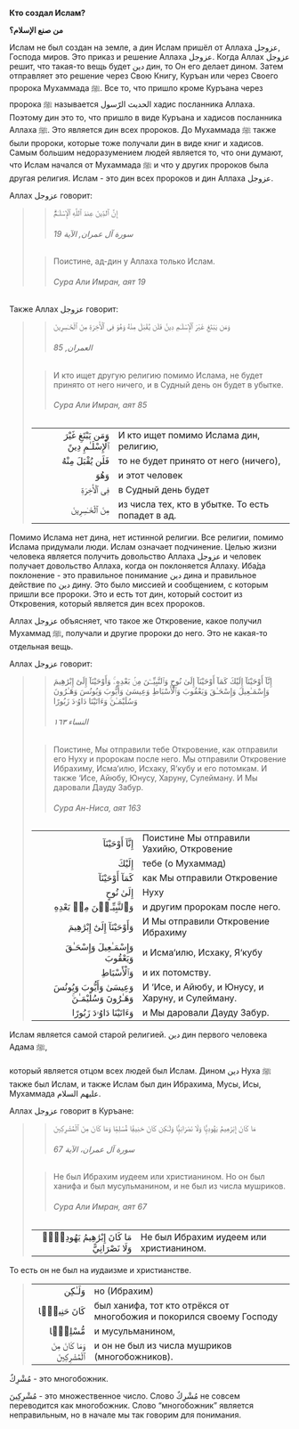 **Кто создал Ислам?**

**من صنع الإسلام؟**

Ислам не был создан на земле, а дин Ислам пришёл от Аллаха عزوجل,
Господа миров. Это приказ и решение Аллаха عزوجل. Когда Аллах عزوجل
решит, что такая-то вещь будет دين дин, то Он его делает дином. Затем
отправляет это решение через Свою Книгу, Куръан или через Своего пророка
Мухаммада ﷺ. Все то, что пришло кроме Куръана через пророка ﷺ называется
الحدیث الرّسول хадис посланника Аллаха. Поэтому дин это то, что пришло в
виде Куръана и хадисов посланника Аллаха ﷺ. Это является дин всех
пророков. До Мухаммада ﷺ также были пророки, которые тоже получали дин в
виде книг и хадисов. Самым большим недоразумением людей является то, что
они думают, что Ислам начался от Мухаммада ﷺ и что у других пророков
была другая религия. Ислам - это дин всех пророков и дин Аллаха عزوجل. 

Аллах عزوجل говорит:

>> إِنَّ ٱلدِّينَ عِندَ ٱللَّهِ ٱلْإِسْلَـٰمُ‌ۗ
>>
>> ###### سورة آل عمران, الآية 19
>
>> Поистине, ад-дин у Аллаха только Ислам.
>>
>> ###### Сура Али Имран, аят 19

Также Аллах عزوجل говорит:

>> وَمَن يَبْتَغِ غَيْرَ ٱلْإِسْلَـٰمِ دِينً فَلَن يُقْبَلَ مِنْهُ وَهُوَ فِى ٱلْأَخِرَةِ مِنَ ٱلْخَـٰسِرِينَ
>>
>> ###### العمران, 85
>
>> И кто ищет другую религию помимо Ислама, не будет принято от него ничего, и в Судный день он будет в убытке.
>>
>> ###### Сура Али Имран, аят 85
>
> |                 |                   |
> | --------------: | :---------------- |
> | وَمَن يَبْتَغِ غَيْرَ ٱلْإِسْلَـٰمِ دِينً | И кто ищет помимо Ислама дин, религию, |
> | فَلَن يُقْبَلَ مِنْهُ | то не будет принято от него (ничего), |
> | وَهُوَ | и этот человек |
> | فِى ٱلْأَخِرَةِ | в Судный день будет |
> | مِنَ ٱلْخَـٰسِرِينَ | из числа тех, кто в убытке. То есть попадет в ад. |

Помимо Ислама нет дина, нет истинной религии. Все религии, помимо Ислама
придумали люди. Ислам означает подчинение. Целью жизни человека является
получить довольство Аллаха عزوجل и человек получает довольство Аллаха,
когда он поклоняется Аллаху. Иба́да поклонение - это правильное понимание
دين дина и правильное действие по دين дину. Это было миссией и
сообщением, с которым пришли все пророки. Это и есть тот дин, который
состоит из Откровения, который является дин всех пророков.

Аллах عزوجل объясняет, что такое же Откровение, какое получил Мухаммад
ﷺ, получали и другие пророки до него. Это не какая-то отдельная вещь. 

Аллах عزوجل говорит:

>> إِنَّآ أَوْحَيْنَآ إِلَيْكَ كَمَآ أَوْحَيْنَآ إِلَىٰ نُوحٍ وَٱلنَّبِيِّــۧنَ مِنۢ بَعْدِهِۦ‌ۚ وَأَوْحَيْنَآ إِلَىٰٓ إِبْرَٰهِيمَ وَإِسْمَـٰعِيلَ وَإِسْحَـٰقَ وَيَعْقُوبَ وَٱلْأَسْبَاطِ وَعِيسَىٰ وَأَيُّوبَ وَيُونُسَ وَهَـٰرُونَ وَسُلَيْمَـٰنَ‌ۚ وَءَاتَيْنَا دَاوُۥدَ زَبُورًا
>>
>> ###### النساء ١٦٣
>
>> Поистине, Мы отправили тебе Откровение, как отправили его Нуху и пророкам после него. Мы отправили Откровение Ибрахиму, Исма‘илю, Исхаку, Я‘кубу и его потомкам. И также ‘Исе, Айюбу, Юнусу, Харуну, Сулейману. И Мы даровали Дауду Забур.
>>
>> ###### Сура Ан-Ниса, аят 163
>
> |                 |                   |
> | --------------: | :---------------- |
> | إِنَّآ أَوْحَيْنَآ | Поистине Мы отправили Уахийю, Откровение |
> | إِلَيْكَ | тебе (о Мухаммад) |
> | كَمَآ أَوْحَيْنَآ | как Мы отправили Откровение |
> | إِلَىٰ نُوحٍ | Нуху |
> | وَٱلنَّبِيِّــۧنَ مِنۢ بَعْدِهِ | и другим пророкам после него. |
> | وَأَوْحَيْنَآ إِلَىٰٓ إِبْرَٰهِيمَ | И Мы отправили Откровение Ибрахиму |
> | وَإِسْمَـٰعِيلَ وَإِسْحَـٰقَ وَيَعْقُوبَ | и Исма‘илю, Исхаку, Я‘кубу |
> | وَٱلْأَسْبَاطِ | и их потомству. |
> | وَعِيسَىٰ وَأَيُّوبَ وَيُونُسَ وَهَـٰرُونَ وَسُلَيْمَـٰنَ‌ۚ | И ‘Исе, и Айюбу, и Юнусу, и Харуну, и Сулейману. |
> | وَءَاتَيْنَا دَاوُۥدَ زَبُورًا | и Мы даровали Дауду Забур. |

Ислам является самой старой религией. دين дин первого человека Адама ﷺ,

который является отцом всех людей был Ислам. Дином دين Нуха ﷺ также был
Ислам, и также Ислам был дин Ибрахима, Мусы, Исы, Мухаммада عليهم
السلام. 

Аллах عزوجل говорит в Куръане:

>> مَا كَانَ إِبْرَٰهِيمُ يَهُودِيًّۭا وَلَا نَصْرَانِيًّۭا وَلَـٰكِن كَانَ حَنِيفًۭا مُّسْلِمًۭا وَمَا كَانَ مِنَ ٱلْمُشْرِكِينَ
>>
>> ###### سورة آل عمران، الآية 67
>
>> Не был Ибрахим иудеем или христианином. Но он был ханифа и был мусульманином, и не был из числа мушриков.
>>
>> ###### Сура Али Имран, аят 67
>
> |                 |                                                                                       |
> | --------------: |:--------------------------------------------------------------------------------------|
> | مَا كَانَ إِبْرَٰهِيمُ يَهُودِيًّۭ وَلَا نَصْرَانِيًّ | Не был Ибрахим иудеем или христианином. |

То есть он не был на иудаизме и христианстве.

> |                 |                                                                                       |
> | --------------: |:--------------------------------------------------------------------------------------|
> | وَلَـٰكِن | но (Ибрахим)                                                                          |
> | كَانَ حَنِيفًۭا | был ханифа, тот кто отрёкся от многобожия и покорился своему Господу                  |
> | مُّسْلِمًۭا | и мусульманином,                                                                      |
> | وَمَا كَانَ مِنَ ٱلْمُشْرِكِينَ | и он не был из числа мушриков (многобожников).                                        |

مُشْرِكٌ - это многобожник.

مُشْرِكِينَ - это множественное число. Слово مُشْرِكٌ не совсем переводится как
многобожник. Слово “многобожник” является неправильным, но в начале мы
так говорим для понимания. 
